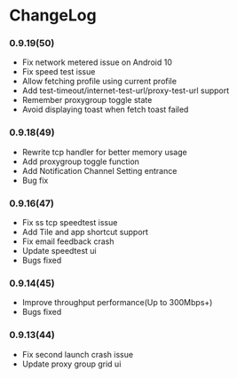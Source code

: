 # ChangeLog

### 0.9.19(50)

- Fix network metered issue on Android 10
- Fix speed test issue
- Allow fetching profile using current profile
- Add test-timeout/internet-test-url/proxy-test-url support
- Remember proxygroup toggle state
- Avoid displaying toast when fetch toast failed

### 0.9.18(49)

- Rewrite tcp handler for better memory usage
- Add proxygroup toggle function
- Add Notification Channel Setting entrance
- Bug fix

### 0.9.16(47)

- Fix ss tcp speedtest issue
- Add Tile and app shortcut support
- Fix email feedback crash
- Update speedtest ui
- Bugs fixed

### 0.9.14(45)

- Improve throughput performance(Up to 300Mbps+)
- Bugs fixed

### 0.9.13(44)

- Fix second launch crash issue
- Update proxy group grid ui
